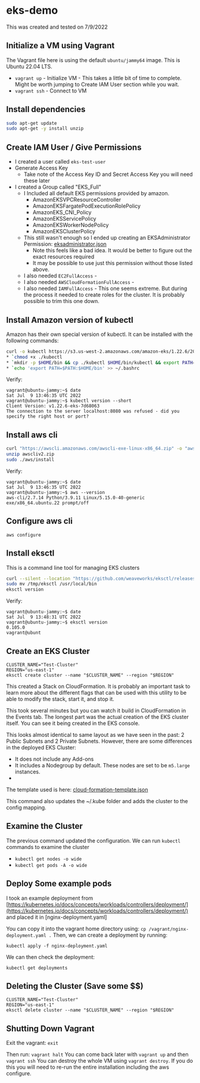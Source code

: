 # eks-demo

This was created and tested on 7/9/2022

## Initialize a VM using Vagrant

The Vagrant file here is using the default `ubuntu/jammy64` image. This is Ubuntu 22.04 LTS.

* `vagrant up` - Initialize VM - This takes a little bit of time to complete. Might be worth jumping to Create IAM User section while you wait.
* `vagrant ssh` - Connect to VM

## Install dependencies

```bash
sudo apt-get update
sudo apt-get -y install unzip
```


## Create IAM User / Give Permissions

  * I created a user called `eks-test-user`
  * Generate Access Key 
    * Take note of the Access Key ID and Secret Access Key you will need these later
  * I created a Group called "EKS_Full"
      * I Included all default EKS permissions provided by amazon.
        * AmazonEKSVPCResourceController
        * AmazonEKSFargatePodExecutionRolePolicy
        * AmazonEKS_CNI_Policy
        * AmazonEKSServicePolicy
        * AmazonEKSWorkerNodePolicy
        * AmazonEKSClusterPolicy
      * This still wasn't enough so I ended up creating an EKSAdministrator Permission: [eksadministrator.json](eksadministrator.json)
        * Note this feels like a bad idea. It would be better to figure out the exact resources required
        * It may be possible to use just this permission without those listed above.
      * I also needed `EC2FullAccess` -
      * I also needed `AWSCloudFormationFullAccess` - 
      * I also needed `IAMFullAccess` - This one seems extreme. But during the process it needed to create roles for the cluster. It is probably possible to trim this one down. 
      

## Install Amazon version of kubectl

Amazon has their own special version of kubectl. It can be installed with the following commands:

```bash
curl -o kubectl https://s3.us-west-2.amazonaws.com/amazon-eks/1.22.6/2022-03-09/bin/linux/amd64/kubectl
* `chmod +x ./kubectl
* `mkdir -p $HOME/bin && cp ./kubectl $HOME/bin/kubectl && export PATH=$PATH:$HOME/bin
* `echo 'export PATH=$PATH:$HOME/bin' >> ~/.bashrc
```

Verify:
```
vagrant@ubuntu-jammy:~$ date
Sat Jul  9 13:46:35 UTC 2022
vagrant@ubuntu-jammy:~$ kubectl version --short
Client Version: v1.22.6-eks-7d68063
The connection to the server localhost:8080 was refused - did you specify the right host or port?
```

## Install aws cli

```bash
curl "https://awscli.amazonaws.com/awscli-exe-linux-x86_64.zip" -o "awscliv2.zip"
unzip awscliv2.zip
sudo ./aws/install
```

Verify:
```
vagrant@ubuntu-jammy:~$ date
Sat Jul  9 13:46:35 UTC 2022
vagrant@ubuntu-jammy:~$ aws --version
aws-cli/2.7.14 Python/3.9.11 Linux/5.15.0-40-generic exe/x86_64.ubuntu.22 prompt/off
```

## Configure aws cli

`aws configure`

## Install eksctl
This is a command line tool for managing EKS clusters

```bash
curl --silent --location "https://github.com/weaveworks/eksctl/releases/latest/download/eksctl_$(uname -s)_amd64.tar.gz" | tar xz -C /tmp
sudo mv /tmp/eksctl /usr/local/bin
eksctl version
```

Verify:
```
vagrant@ubuntu-jammy:~$ date 
Sat Jul  9 13:48:31 UTC 2022
vagrant@ubuntu-jammy:~$ eksctl version
0.105.0
vagrant@ubunt
```

## Create an EKS Cluster

```
CLUSTER_NAME="Test-Cluster"
REGION="us-east-1"
eksctl create cluster --name "$CLUSTER_NAME" --region "$REGION"
```

This created a Stack on CloudFormation. It is probably an important task to learn more about the different flags that can be used with this utility
to be able to modify the stack, start it, and stop it. 

This took several minutes but you can watch it build in CloudFormation in the Events tab.
The longest part was the actual creation of the EKS cluster itself. You can see it being created in the EKS console.

This looks almost identical to same layout as we have seen in the past: 2 Public Subnets and 2 Private Subnets. 
However, there are some differences in the deployed EKS Cluster:
* It does not include any Add-ons
* It includes a Nodegroup by default. These nodes are set to be `m5.large` instances.
* 
The template used is here: [cloud-formation-template.json](cloud-formation-template.json)

This command also updates the ~/.kube folder and adds the cluster to the config mapping.

## Examine the Cluster

The previous command updated the configuration. We can run `kubectl` commands to examine the cluster

* `kubectl get nodes -o wide`
* `kubectl get pods -A -o wide`

## Deploy Some example pods

I took an example deployment from [https://kubernetes.io/docs/concepts/workloads/controllers/deployment/](https://kubernetes.io/docs/concepts/workloads/controllers/deployment/) and placed it in [nginx-deployment.yaml]

You can copy it into the vagrant home directory using: `cp /vagrant/nginx-deployment.yaml .`
Then, we can create a deployment by running:

```
kubectl apply -f nginx-deployment.yaml
```

We can then check the deployment:

```
kubectl get deployments
```

## Deleting the Cluster (Save some $$)

```
CLUSTER_NAME="Test-Cluster"
REGION="us-east-1"
eksctl delete cluster --name "$CLUSTER_NAME" --region "$REGION"
```

## Shutting Down Vagrant

Exit the vagrant: `exit`

Then run: `vagrant halt`
You can come back later with `vagrant up` and then `vagrant ssh`
You can destroy the whole VM using `vagrant destroy`. If you do this you will need to re-run the entire installation including the aws configure.